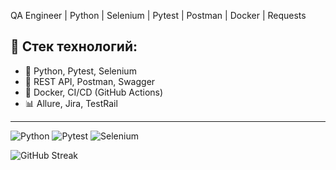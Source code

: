QA Engineer | Python | Selenium | Pytest | Postman | Docker | Requests

## 🧰 Стек технологий:
- 🐍 Python, Pytest, Selenium
- 🧪 REST API, Postman, Swagger
- 🐳 Docker, CI/CD (GitHub Actions)
- 📊 Allure, Jira, TestRail
---

![Python](https://img.shields.io/badge/Python-3776AB?style=for-the-badge&logo=python&logoColor=white)
![Pytest](https://img.shields.io/badge/Pytest-0A9EDC?style=for-the-badge&logo=pytest&logoColor=white)
![Selenium](https://img.shields.io/badge/Selenium-43B02A?style=for-the-badge&logo=selenium&logoColor=white)


![GitHub Streak](https://streak-stats.demolab.com?user=s-gorobets&theme=dark&date_format=M%20j%5B%2C%20Y%5D)



<!--
**s-gorobets/s-gorobets** is a ✨ _special_ ✨ repository because its `README.md` (this file) appears on your GitHub profile.

Here are some ideas to get you started:

- 🔭 I’m currently working on ...
- 🌱 I’m currently learning ...
- 👯 I’m looking to collaborate on ...
- 🤔 I’m looking for help with ...
- 💬 Ask me about ...
- 📫 How to reach me: ...
- 😄 Pronouns: ...
- ⚡ Fun fact: ...
-->

